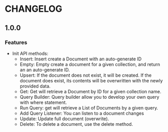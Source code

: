 # CHANGELOG

## 1.0.0
### Features
* Init API methods:
    - Insert: Insert create a Document with an auto-generate ID
    - Empty: Empty create a document for a given collection, and return an an auto-generate ID.
    - Upsert: If the document does not exist, it will be created. If the document does exist, its contents will be overwritten with the newly provided data.
    - Get: Get will retrieve a Document by ID for a given collection name.
    - Query Builder: Query builder allow you to develop your own query with where statement.
    - Run Query: get will retrieve a List of Documents by a given query.
    - Add Query Listener: You can listen to a document changes
    - Update: Update full document (overwrite).
    - Delete: To delete a document, use the delete method.

